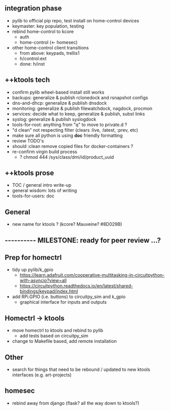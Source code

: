 
## integration phase
   - pylib to official pip repo, test install on home-control devices
   - keymaster: key population, testing
   - rebind home-control to kcore
     - auth
     - home-control (<- homesec)
   - other home-control client transitions
     - from above: keypads, trellis1
     - h/control:ext
     - done: h/inst

## ++ktools tech
   - confirm pylib wheel-based install still works
   - backups: generalize & publish rclonedock and rsnapshot configs
   - dns-and-dhcp: generalize & publish dnsdock
   - monitoring: generalize & publish filewatchdock, nagdock, procmon
   - services: decide what to keep, generalize & publish, subst links
   - syslog: generalize & publish syslogdock
   - tools-for-root: anything from "q" to move to private.d ?
   - "d clean" not respecting filter (clears :live, :latest, :prev, etc)
   - make sure all python is using __doc__ friendly formatting
   - review TODO's
   - should :clean remove copied files for docker-containers ?
   - re-confirm virgin build process
     - ? chmod 444 /sys/class/dmi/id/product_uuid 
   
## ++ktools prose
   - TOC / general intro write-up
   - general wisdom: lots of writing
   - tools-for-users: doc

## General
   - new name for ktools ?  (kcore?  Mauveine?  #8D029B)

## ---------- MILESTONE: ready for peer review ...?

## Prep for homectrl
   - tidy up pylib/k_gpio
     - https://learn.adafruit.com/cooperative-multitasking-in-circuitpython-with-asyncio?view=all
     - https://circuitpython.readthedocs.io/en/latest/shared-bindings/keypad/index.html
   - add RPi.GPIO (i.e. buttons) to circuitpy_sim and k_gpio
      - graphical interface for inputs and outputs

## Homectrl -> ktools
   - move homectrl to ktools and rebind to pylib
      - add tests based on circuitpy_sim
   - change to Makefile based, add remote installation

## Other
   - search for things that need to be rebound / updated to new ktools interfaces (e.g. art-projects)

## homesec
   - rebind away from django  (flask?  all the way down to ktools?)
